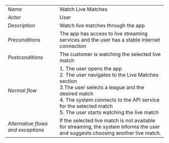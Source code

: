 
|||
| --- | --- |
| *Name* | Watch Live Matches |
| *Actor* | User|
| *Description* | Watch live matches through the app |
| *Preconditions* | The app has access to live streaming services and the user has a stable internet connection |
| *Postconditions* | The customer is watching the selected live match |
| *Normal flow* |1. The user opens the app<br>2. The user navigates to the Live Matches section<br>3.The user selects a league and the desired match<br>4. The system connects to the API service for the selected match<br>5. The user starts watching the live match |
| *Alternative flows and exceptions* |If the selected live match is not available for streaming, the system informs the user and suggests choosing another live match.
